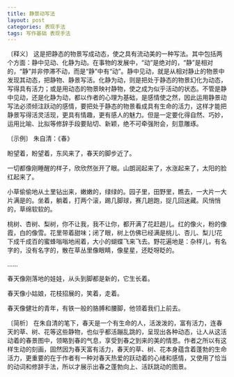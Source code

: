 ```yaml
---
title: 静景动写法
layout: post
categories: 表现手法
tags: 写作基础 表现手法
---
```


〔释义〕 这是把静态的物景写成动态，使之具有流动美的一种写法。其中包括两个方面：静中见动、化静为动。在事物的发展中，“动”是绝对的，“静”是相对的，“静”并非停滞不动，而是“静”中有“动”。静中见动，就是从相对静止的物景中发现其动态，把静物、静景写活。化静为动，则是把处于静态的物景幻化为动态，写得具有活力；或是用动态的物景映衬静物，使之成为似乎活动的状态。不管是静中见动，还是化静为动，都以作者的心理为基础，是感情使之然，因此运用静景动写法必须倾注跃动的感情，要把处于静态的物景看成具有生命的活力，这样才能把静景写得活灵活现，更具有情趣，更有感人的魅力。但是一定要化得自然、巧妙，运用比喻、比拟等修辞手段要贴切、新颖，绝不可牵强附会，刻意雕琢。

〔示例〕 朱自清：《春》

盼望着，盼望着，东风来了，春天的脚步近了。

一切都像刚睡醒的样子，欣欣然张开了眼。山朗润起来了，水涨起来了，太阳的脸红起来了。

小草偷偷地从土里钻出来，嫩嫩的，绿绿的。园子里，田野里，瞧去，一大片一大片满是的。坐着，躺着，打两个滚，踢几脚球，赛几趟跑，捉几回迷藏。风悄悄的，草绵软软的。

桃树、杏树、梨树，你不让我，我不让你，都开满了花赶趟儿。红的像火，粉的像霞，白的像雪。花里带着甜味；闭了眼，树上仿佛已经满是桃儿、杏儿、梨儿!花下成千成百的蜜蜂嗡嗡地闹着，大小的蝴蝶飞来飞去。野花遍地是：杂样儿，有名字的，没有名字的，散在草丛里像眼睛，像星星，还眨呀眨的。

……

春天像刚落地的娃娃，从头到脚都是新的，它生长着。

春天像小姑娘，花枝招展的，笑着，走着。

春天像健壮的青年，有铁一般的胳膊和腰脚，他领着我们上前去。

〔简析〕 在朱自清的笔下，春天是一个有生命的人，活泼泼的，富有活力，连春天的草、树、花等这些静物，也似乎都活蹦乱跳的，呈现出各种动态，让人从这活动着的春景图中，领略到春的气息，享受到春之到来的美的情思。作者之所以有这样生动的刻画，固然因为春天富有活力，春天的草、树、花本身蕴含着蓬勃的生命活力，更重要的在于作者有一种对春天热爱的跃动着的心绪和感情，又使用了恰当的动词和修辞手法，所以才展示出春之蓬勃向上、活跃跳动的图景。 